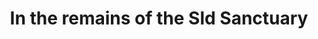 ---
title: "In the remains of the Sld Sanctuary"
layout: picture
linked:
  - _posts/2016-10-03-temple-de-hirsch-sinai.md
  - _wikipedia/Temple_De_Hirsch_Sinai.md
  - _wikipedia/Capitol_Hill,_Seattle.md
picture: /assets/posts/2016-09-12-temple-de-hirsch-sinai-facade/20160912_003500813_iOS.jpg
tags:
  - Capitol Hill
  - Seattle
---
